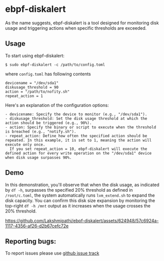 # ebpf-diskalert

As the name suggests, ebpf-diskalert is a tool designed for monitoring disk usage and triggering actions 
when specific thresholds are exceeded.

Usage
-----

To start using ebpf-diskalert:


`$ sudo ebpf-diskalert -c /path/to/config.toml`

where `config.toml` has following contents

```
devicename = "/dev/sda1"
diskusage_threshold = 90
action = "/path/to/nofity.sh"
repeat_action = 1
```

Here's an explanation of the configuration options:




    - devicename: Specify the device to monitor (e.g., "/dev/sda1").
    - diskusage_threshold: Set the disk usage threshold at which the action should be triggered (e.g., 90%).
    - action: Specify the binary or script to execute when the threshold is breached (e.g., "notify.sh").
    - repeat_action: Define how often the specified action should be repeated. In this example, it is set to 1, meaning the action will execute only once.
      If you set repeat_action = 10, ebpf-diskalert will execute the defined action for every write operation on the "/dev/sda1" device when disk usage surpasses 90%.

Demo
----
In this demonstration, you'll observe that when the disk usage, as indicated by `df -h`, surpasses the specified 20% threshold as defined in `/root/c.toml`, the system automatically runs `lvm_extend.sh` to expand the disk capacity. You can confirm this disk size expansion by monitoring the top-right `df -h /mnt` output as it increases when the usage crosses the 20% threshold.

https://github.com/Lakshmipathi/ebpf-diskalert/assets/624948/57c6924a-1117-4356-af26-d2b67cefc72e




Reporting bugs:
--------------

To report issues please use [github issue track](https://github.com/lakshmipathi/ebpf-diskalert/issues)
